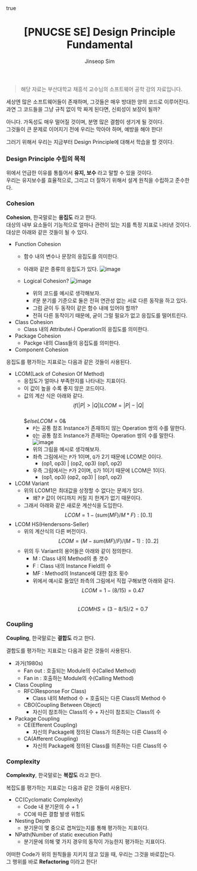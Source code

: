 ﻿---
layout: post
title: "[PNUCSE SE] Design Principle Fundamental"
categories: SE
tags: [theory]
author:
  - Jinseop Sim
toc: true
math: true
---
> 해당 자료는 부산대학교 채흥석 교수님의 소프트웨어 공학 강의 자료입니다.  

세상엔 많은 소프트웨어들이 존재하며, 그것들은 매우 방대한 양의 코드로 이루어진다.  
과연 그 코드들을 그냥 규칙 없이 막 짜게 된다면, 신뢰성이 보장이 될까?  

아니다. 가독성도 매우 떨어질 것이며, 분명 많은 결함이 생기게 될 것이다.  
그것들이 큰 문제로 이어지기 전에 우리는 막아야 하며, 예방을 해야 한다!  

그러기 위해서 우리는 지금부터 Design Principle에 대해서 학습을 할 것이다.  

### Design Principle 수립의 목적
위에서 언급한 이유를 통틀어서 __유지, 보수__ 라고 말할 수 있을 것이다.  
우리는 유지보수를 효율적으로, 그리고 더 잘하기 위해서 설계 원칙을 수립하고 준수한다.  

### Cohesion
__Cohesion__, 한국말로는 __응집도__ 라고 한다.  
대상의 내부 요소들이 기능적으로 얼마나 관련이 있는 지를 특정 지표로 나타낸 것이다.  
대상은 아래와 같은 것들이 될 수 있다.  

- Function Cohesion
  - 함수 내의 변수나 문장의 응집도를 의미한다.
  - 아래와 같은 종류의 응집도가 있다.
  ![image](https://user-images.githubusercontent.com/71700079/199871554-e076ad1f-13c1-443c-86cd-edaed4faf4ba.png)  

  - Logical Cohesion?
    ![image](https://user-images.githubusercontent.com/71700079/199871522-6b5b4574-71b2-4e09-ae27-00ad978b0408.png)  
    - 위의 코드를 예시로 생각해보자.
    - if문 분기를 기준으로 둘은 전혀 연관성 없는 서로 다른 동작을 하고 있다.
    - 그럼 굳이 두 동작이 같은 함수 내에 있어야 할까?
    - 전혀 다른 동작이기 때문에, 굳이 그럴 필요가 없고 응집도를 떨어트린다.
- Class Cohesion
  - Class 내의 Attribute나 Operation의 응집도를 의미한다.
- Package Cohesion
  - Packge 내의 Class들의 응집도를 의미한다.
- Component Cohesion

응집도를 평가하는 지표로는 다음과 같은 것들이 사용된다.  

- LCOM(Lack of Cohesion Of Method)
  - 응집도가 얼마나 부족한지를 나타내는 지표이다. 
  - 이 값이 높을 수록 좋지 않은 코드이다.
  - 값의 계산 식은 아래와 같다.  
    $$if(|P| > |Q|) LCOM = |P| - |Q|$$  
    $$else LCOM = 0$&  
    - ```P```는 공통 참조 Instance가 존재하지 않는 Operation 쌍의 수를 말한다.
    - ```Q```는 공통 참조 Instance가 존재하는 Operation 쌍의 수를 말한다.
  ![image](https://user-images.githubusercontent.com/71700079/199871603-473b6d6d-7178-4b81-86dc-3cbeabfc1377.png)  
    - 위의 그림을 예시로 생각해보자.
    - 좌측 그림에서는 ```P```가 1이며, ```Q```가 2기 때문에 LCOM은 0이다.
      - (op1, op3) | (op2, op3) (op1, op2)
    - 우측 그림에서는 ```P```가 2이며, ```Q```가 1이기 때문에 LCOM은 1이다.
      - (op1, op3) (op2, op3) | (op1, op2)
- LCOM Variant
  - 위의 LCOM1은 최대값을 상정할 수 없다는 문제가 있다.
    - 왜? ```P``` 값이 어디까지 커질 지 한계가 없기 때문이다.
  - 그래서 아래와 같은 새로운 계산식을 도입한다.  
    $$LCOM = 1 - (sum(MF) / M * F) : [0..1]$$  
- LCOM HS(Hendersons-Seller)
  - 위의 계산식의 다른 버전이다.  
    $$LCOM = (M - sum(MF) / F) / (M-1) : [0..2]$$  
  - 위의 두 Variant의 용어들은 아래와 같이 정의한다.
    - M : Class 내의 Method의 총 갯수
    - F : Class 내의 Instance Field의 수
    - MF : Method의 Instance에 대한 참조 횟수
    - 위에서 예시로 들었던 좌측의 그림에서 직접 구해보면 아래와 같다.  
      $$LCOM = 1 - (8/15) = 0.47$$  
      $$LCOM HS = (3 - 8/5) / 2 = 0.7$$  

### Coupling
__Coupling__, 한국말로는 __결합도__ 라고 한다.  

결합도를 평가하는 지표로는 다음과 같은 것들이 사용된다.  
- 과거(1980s)
  - Fan out : 호출되는 Module의 수(Called Method)
  - Fan in : 호출하는 Module의 수(Calling Method)
- Class Coupling
  - RFC(Response For Class)
    - Class 내의 Method 수 + 호출되는 다른 Class의 Method 수
  - CBO(Coupling Between Object)
    - 자신이 참조하는 Class의 수 + 자신이 참조되는 Class의 수
- Package Coupling
  - CE(Efferent Coupling)
    - 자신의 Package에 정의된 Class가 의존하는 다른 Class의 수
  - CA(Afferent Coupling)
    - 자신의 Package에 정의된 Class를 의존하는 다른 Class의 수

### Complexity
__Complexity__, 한국말로는 __복잡도__ 라고 한다.  

복잡도를 평가하는 지표로는 다음과 같은 것들이 사용된다.  
- CC(Cyclomatic Complexity)
  - Code 내 분기문의 수 + 1
  - CC에 따른 결함 발생 위험도
- Nesting Depth
  - 분기문이 몇 중으로 겹쳐있는지를 통해 평가하는 지표이다.
- NPath(Number of static execution Path)
  - 분기문에 의해 몇 가지 경우의 동작이 가능한지 평가하는 지표이다.

어떠한 Code가 위의 원칙들을 지키지 않고 있을 때, 우리는 그것을 바로잡는다.  
그 행위를 바로 __Refactoring__ 이라고 한다!  